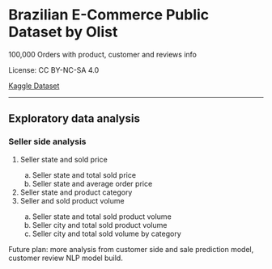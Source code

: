 # **Brazilian E-Commerce Public Dataset by Olist**

100,000 Orders with product, customer and reviews info

License: CC BY-NC-SA 4.0

[Kaggle Dataset](https://www.kaggle.com/datasets/olistbr/brazilian-ecommerce?datasetId=55151&sortBy=voteCount&select=olist_order_payments_dataset.csv)


---


## **Exploratory data analysis**
### **Seller side analysis**

<ol type="1">
    <li>Seller state and sold price</li>
    <ol type="a">
        <li>Seller state and total sold price</li>
        <li>Seller state and average order price</li>
    </ol>
        <li>Seller state and product category</li>
        <li>Seller and sold product volume</li>
    <ol type="a">
        <li>Seller state and total sold product volume</li>
        <li>Seller city and total sold product volume</li>
        <li>Seller city and total sold volume by category</li>
    </ol>
</ol>

Future plan: more analysis from customer side and sale prediction model, customer review NLP model build.
